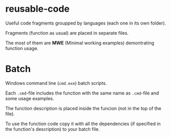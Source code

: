 # reusable-code
Useful code fragments groupped by languages (each one in its own folder).

Fragments (function as usual) are placed in separate files. 

The most of them are **MWE** (Minimal working examples) demontrating function usage.


# Batch

Windows command line (`cmd.exe`) batch scripts.

Each `.cmd`-file includes the function with the same name as `.cmd`-file and some usage examples.

The function description is placed inside the funcion (not in the top of the file).

To use the function code copy it with all the dependencies (if specified in the function's description) to your batch file.

